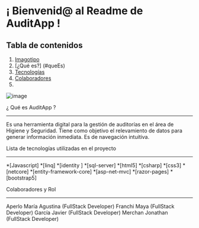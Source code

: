 # ¡ Bienvenid@ al Readme de AuditApp !

## Tabla de contenidos

1. [Imagotipo](#imagotipo)
2. [¿Qué es?] (#queEs)
3. [Tecnologías](#tecnologías)
4. [Colaboradores](#colaboradores)
5. 

![image](https://user-images.githubusercontent.com/43002670/157101946-a1337045-d647-4bd7-bee6-99289535b355.png)

¿ Qué es AuditApp ?
***

Es una herramienta digital para la gestión de auditorías en el área de Higiene y Seguridad. 
Tiene como objetivo el relevamiento de datos para generar información inmediata.
Es de navegación intuitiva. 

Lista de tecnologías utilizadas en el proyecto
***

*[Javascript] 
*[linq]
*[identity ]
*[sql-server]
*[html5] 
*[csharp] 
*[css3]
*[netcore] 
*[entity-framework-core]
*[asp-net-mvc]
*[razor-pages]
*[bootstrap5]


Colaboradores y Rol
***

Aperlo María Agustina (FullStack Developer)
Franchi Maya  (FullStack Developer)
García Javier  (FullStack Developer)
Merchan Jonathan   (FullStack Developer)



